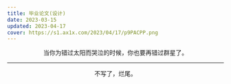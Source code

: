 ```yaml
---
title: 毕业论文(设计)
date: 2023-03-15
updated: 2023-04-17
cover: https://s1.ax1x.com/2023/04/17/p9PACPP.png
---
```


<p style="text-align:center">当你为错过太阳而哭泣的时候，你也要再错过群星了。</p>

<!-- more -->

---

<p style="text-align:center">不写了，烂尾。</p>
